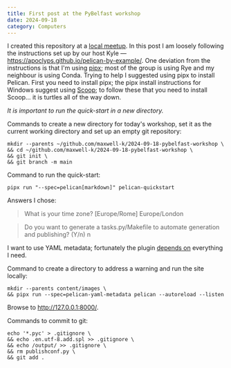 ```yaml
---
title: First post at the PyBelfast workshop
date: 2024-09-18
category: Computers
---
```


I created this repository at a [local meetup]. In this post I am loosely
following the instructions set up by our host Kyle —
<https://apoclyps.github.io/pelican-by-example/>. One deviation from the
instructions is that I'm using [pipx]; most of the group is using Rye and my
neighbour is using Conda. Trying to help I suggested using pipx to install
Pelican. First you need to install pipx; the pipx install instructions for
Windows suggest using [Scoop](https://scoop.sh); to follow these that you need
to install Scoop… it is turtles all of the way down.

[pipx]: https://github.com/pypa/pipx
[local meetup]: https://www.meetup.com/pybelfast/events/302955055

<!--
<https://github.com/apoclyps/pelican-by-example/>
<https://scoop.sh/>
-->

_It is important to run the quick-start in a new directory._

Commands to create a new directory for today's workshop, set it as the current
working directory and set up an empty git repository:

    mkdir --parents ~/github.com/maxwell-k/2024-09-18-pybelfast-workshop \
    && cd ~/github.com/maxwell-k/2024-09-18-pybelfast-workshop \
    && git init \
    && git branch -m main

Command to run the quick-start:

    pipx run "--spec=pelican[markdown]" pelican-quickstart

Answers I chose:

> What is your time zone? [Europe/Rome] Europe/London

> Do you want to generate a tasks.py/Makefile to automate generation and
> publishing? (Y/n) n

I want to use YAML metadata; fortunately the plugin
[depends on](https://github.com/pelican-plugins/yaml-metadata/blob/main/pyproject.toml#L29)
everything I need.

Command to create a directory to address a warning and run the site locally:

    mkdir --parents content/images \
    && pipx run --spec=pelican-yaml-metadata pelican --autoreload --listen

Browse to <http://127.0.0.1:8000/>.

Commands to commit to git:

    echo '*.pyc' > .gitignore \
    && echo .en.utf-8.add.spl >> .gitignore \
    && echo /output/ >> .gitignore \
    && rm publishconf.py \
    && git add .

<!-- vim: set filetype=markdown.htmlCommentNoSpell : -->
